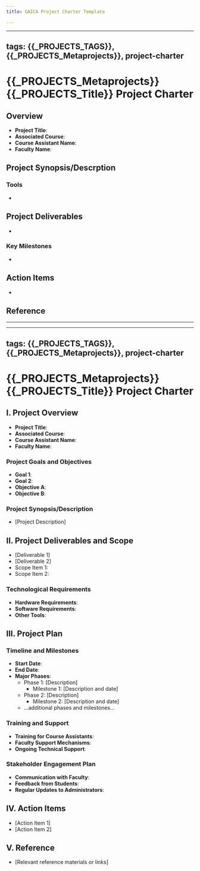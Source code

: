 ```yaml
---
title: GAICA Project Charter Template

---
```


---
tags: {{_PROJECTS_TAGS}}, {{_PROJECTS_Metaprojects}}, project-charter
---

# {{_PROJECTS_Metaprojects}} {{_PROJECTS_Title}} Project Charter

## Overview
* **Project Title**:
* **Associated Course**:
* **Course Assistant Name**: 
* **Faculty Name**: 

## Project Synopsis/Descrption

### Tools
* 
## Project Deliverables
* 
### Key Milestones
* 
## Action Items
*


## Reference


----

---
tags: {{_PROJECTS_TAGS}}, {{_PROJECTS_Metaprojects}}, project-charter
---

# {{_PROJECTS_Metaprojects}} {{_PROJECTS_Title}} Project Charter

## I. Project Overview
* **Project Title**:
* **Associated Course**:
* **Course Assistant Name**: 
* **Faculty Name**: 

### Project Goals and Objectives
* **Goal 1**:
* **Goal 2**:
* **Objective A**:
* **Objective B**:

### Project Synopsis/Description
* [Project Description]

## II. Project Deliverables and Scope
* [Deliverable 1]
* [Deliverable 2]
* Scope Item 1: 
* Scope Item 2: 

### Technological Requirements
* **Hardware Requirements**:
* **Software Requirements**:
* **Other Tools**:

## III. Project Plan

### Timeline and Milestones
* **Start Date**: 
* **End Date**: 
* **Major Phases**:
  - Phase 1: [Description]
    - Milestone 1: [Description and date]
  - Phase 2: [Description]
    - Milestone 2: [Description and date]
  - ...additional phases and milestones...

### Training and Support
* **Training for Course Assistants**:
* **Faculty Support Mechanisms**:
* **Ongoing Technical Support**:

### Stakeholder Engagement Plan
* **Communication with Faculty**:
* **Feedback from Students**:
* **Regular Updates to Administrators**:

## IV. Action Items
* [Action Item 1]
* [Action Item 2]

## V. Reference
* [Relevant reference materials or links]
